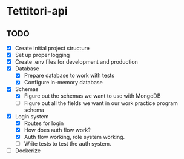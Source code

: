 # Tettitori-api

## TODO

- [x] Create initial project structure
- [x] Set up proper logging
- [x] Create .env files for development and production
- [x] Database
  - [x] Prepare database to work with tests
  - [x] Configure in-memory database
- [x] Schemas
  - [x] Figure out the schemas we want to use with MongoDB
  - [ ] Figure out all the fields we want in our work practice program schema
- [x] Login system
  - [x] Routes for login
  - [x] How does auth flow work?
  - [x] Auth flow working, role system working.
  - [ ] Write tests to test the auth system.
- [ ] Dockerize
